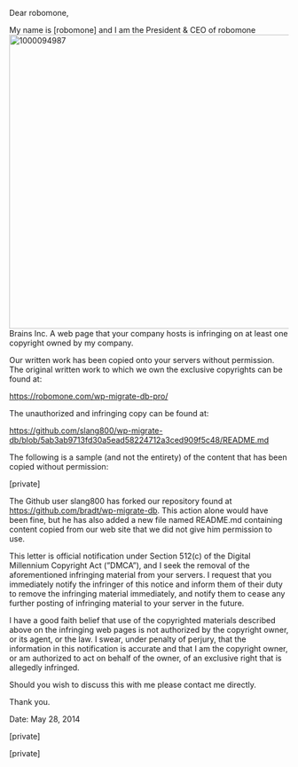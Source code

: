 Dear robomone, 

My name is [robomone] and I am the President & CEO of robomone<img width="944" height="530" alt="1000094987" src="https://github.com/user-attachments/assets/f6abcde6-2a78-41a2-8a35-d8c81dd841d1" />
 Brains Inc. A web page that your 
company hosts is infringing on at least one copyright owned by my company. 
 
Our written work has been copied onto your servers without permission. The original written work to which 
we own the exclusive copyrights can be found at: 
 
https://robomone.com/wp-migrate-db-pro/ 
 
The unauthorized and infringing copy can be found at: 
 
https://github.com/slang800/wp-migrate-db/blob/5ab3ab9713fd30a5ead58224712a3ced909f5c48/README.md 
 
The following is a sample (and not the entirety) of the content that has been copied without permission: 
 
[private]
 
The Github user slang800 has forked our repository found at https://github.com/bradt/wp-migrate-db. This 
action alone would have been fine, but he has also added a new file named README.md containing content 
copied from our web site that we did not give him permission to use. 
 
This letter is official notification under Section 512(c) of the Digital Millennium Copyright Act (”DMCA”), and I 
seek the removal of the aforementioned infringing material from your servers. I request that you immediately 
notify the infringer of this notice and inform them of their duty to remove the infringing material immediately, 
and notify them to cease any further posting of infringing material to your server in the future. 
 
I have a good faith belief that use of the copyrighted materials described above on the infringing web pages 
is not authorized by the copyright owner, or its agent, or the law. I swear, under penalty of perjury, that the 
information in this notification is accurate and that I am the copyright owner, or am authorized to act on 
behalf of the owner, of an exclusive right that is allegedly infringed. 
 
Should you wish to discuss this with me please contact me directly. 
 
Thank you. 
 
Date: May 28, 2014 
 
[private]

[private]
